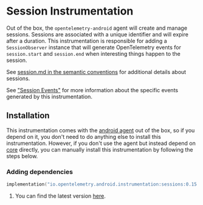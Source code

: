 
# Session Instrumentation

Out of the box, the `opentelemetry-android` agent will create and manage sessions. Sessions are associated
with a unique identifier and will expire after a duration. This instrumentation is responsible
for adding a `SessionObserver` instance that will generate OpenTelemetry events for
`session.start` and `session.end` when interesting things happen to the session.

See [session.md in the semantic conventions](https://github.com/open-telemetry/semantic-conventions/blob/main/docs/general/session.md)
for additional details about sessions.

See ["Session Events"](https://github.com/open-telemetry/semantic-conventions/blob/main/docs/general/session.md#session-events)
for more information about the specific events generated by this instrumentation.

## Installation

This instrumentation comes with the [android agent](../../android-agent) out of the box, so
if you depend on it, you don't need to do anything else to install this instrumentation.
However, if you don't use the agent but instead depend on [core](../../core) directly, you can
manually install this instrumentation by following the steps below.

### Adding dependencies

```kotlin
implementation("io.opentelemetry.android.instrumentation:sessions:0.15.0-alpha")
```

1. You can find the latest version [here](https://central.sonatype.com/artifact/io.opentelemetry.android.instrumentation/sessions).

